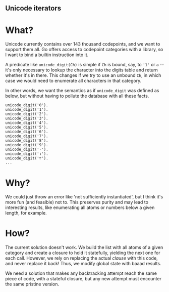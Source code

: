 ## Unicode iterators

# What?

Unicode currently contains over 143 thousand codepoints, and we want to support them all.
Go offers access to codepoint categories with a library, so I want to bind a builtin
instruction into it.

A predicate like `unicode_digit(Ch)` is simple if `Ch` is bound, say, to `'1'` or `a` --
it's only necessary to lookup the character into the digits table and return whether it's
in there. This changes if we try to use an unbound `Ch`, in which case we would need to
enumerate all characters in that category.

In other words, we want the semantics as if `unicode_digit` was defined as below, but
without having to pollute the database with all these facts.

```
unicode_digit('0').
unicode_digit('1').
unicode_digit('2').
unicode_digit('3').
unicode_digit('4').
unicode_digit('5').
unicode_digit('6').
unicode_digit('7').
unicode_digit('8').
unicode_digit('9').
unicode_digit('٠').
unicode_digit('١').
unicode_digit('٢').
...
```

# Why?

We could just throw an error like 'not sufficiently instantiated', but I think it's more
fun (and feasible) not to. This preserves purity and may lead to interesting results, like
enumerating all atoms or numbers below a given length, for example.

# How?

The current solution doesn't work. We build the list with all atoms of a given category and
create a closure to hold it statefully, yielding the next one for each call. However, we rely on
replacing the actual *clause* with this code, and never replace it back! Thus, we modify global
state with baaad results.

We need a solution that makes any backtracking attempt reach the same piece of code, with a
stateful closure, but any new attempt must encounter the same pristine version.
